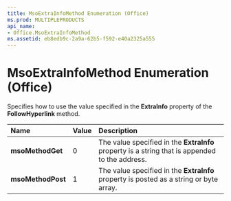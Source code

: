 ```yaml
---
title: MsoExtraInfoMethod Enumeration (Office)
ms.prod: MULTIPLEPRODUCTS
api_name:
- Office.MsoExtraInfoMethod
ms.assetid: eb8edb9c-2a9a-62b5-f592-e40a2325a555
---
```



# MsoExtraInfoMethod Enumeration (Office)

Specifies how to use the value specified in the  **ExtraInfo** property of the **FollowHyperlink** method.



|**Name**|**Value**|**Description**|
|:-----|:-----|:-----|
|**msoMethodGet**|0|The value specified in the  **ExtraInfo** property is a string that is appended to the address.|
|**msoMethodPost**|1|The value specified in the  **ExtraInfo** property is posted as a string or byte array.|

